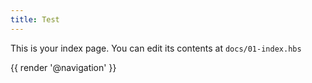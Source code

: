 ```yaml
---
title: Test
---
```


This is your index page. You can edit its contents at `docs/01-index.hbs`

{{ render '@navigation' }}
